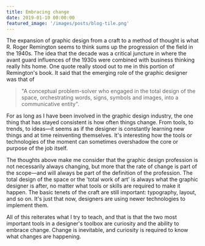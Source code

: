 ```yaml
---
title: Embracing change
date: 2019-01-10 00:00:00
featured_image: '/images/posts/blog-tile.png'
---
```


The expansion of graphic design from a craft to a method of thought is what R. Roger Remington seems to think sums up the progression of the field in the 1940s. The idea that the decade was a critical juncture in where the avant guard influences of the 1930s were combined with business thinking really hits home. One quote really stood out to me in this portion of Remington's book. It said that the emerging role of the graphic designer was that of

>"A conceptual problem-solver who engaged in the total design of the space, orchestrating words, signs, symbols and images, into a communicative entity".

For as long as I have been involved in the graphic design industry, the one thing that has stayed consistent is how often things change. From tools, to trends, to ideas—it seems as if the designer is constantly learning new things and at time reinventing themselves. It's interesting how the tools or technologies of the moment can sometimes overshadow the core or purpose of the job itself.  

The thoughts above make me consider that the graphic design profession is not necessarily always changing, but more that the rate of change is part of the scope—and will always be part of the definition of the profession. The total design of the space or the 'total work of art' is always what the graphic designer is after, no matter what tools or skills are required to make it happen. The basic tenets of the craft are still important: typography, layout, and so on. It's just that now, designers are using newer technologies to implement them.

All of this reiterates what I try to teach, and that is that the two most important tools in a designer's toolbox are curiosity and the ability to embrace change. Change is inevitable, and curiosity is required to know what changes are happening. 